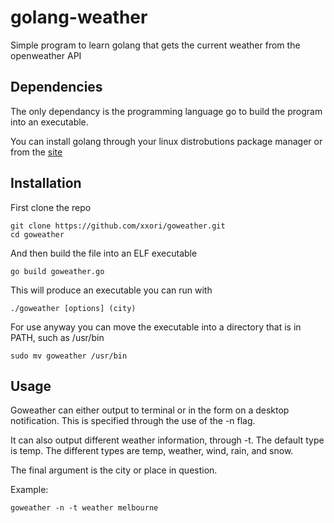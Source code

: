# golang-weather
Simple program to learn golang that gets the current weather from the openweather API

## Dependencies
The only dependancy is the programming language go to build the program into an executable.

You can install golang through your linux distrobutions package manager or from the [site](https://golang.org/dl/)

## Installation
First clone the repo
```
git clone https://github.com/xxori/goweather.git
cd goweather
```
And then build the file into an ELF executable
```
go build goweather.go
```
This will produce an executable you can run with
```
./goweather [options] (city)
```
For use anyway you can move the executable into a directory that is in PATH, such as /usr/bin
```
sudo mv goweather /usr/bin
```

## Usage
Goweather can either output to terminal or in the form on a desktop notification. This is specified through the use of the -n flag.

It can also output different weather information, through -t. The default type is temp. The different types are temp, weather, wind, rain, and snow.

The final argument is the city or place in question.

Example:
```
goweather -n -t weather melbourne
```

